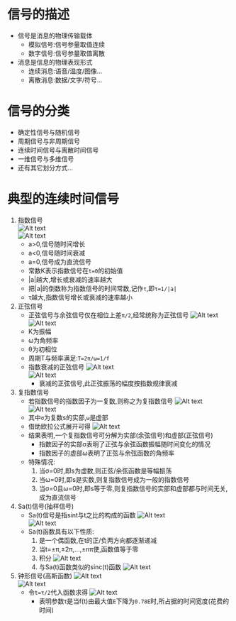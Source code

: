 # 信号的描述
* 信号是消息的物理传输载体
    * 模拟信号:信号参量取值连续
    * 数字信号:信号参量取值离散
* 消息是信息的物理表现形式
    * 连续消息:语音/温度/图像...
    * 离散消息:数据/文字/符号...

# 信号的分类
* 确定性信号与随机信号
* 周期信号与非周期信号
* 连续时间信号与离散时间信号
* 一维信号与多维信号
* 还有其它划分方式...

# 典型的连续时间信号
1. 指数信号    
    ![Alt text](image-73.png)    
    ![Alt text](image-74.png)    
    * a>0,信号随时间增长
    * a<0,信号随时间衰减
    * a=0,信号成为直流信号
    * 常数K表示指数信号在`t=0`的初始值
    * |a|越大,增长或衰减的速率越大
    * 把|a|的倒数称为指数信号的时间常数,记作`τ`,即`τ=1/|a|`
    * τ越大,指数信号增长或衰减的速率越小
2. 正弦信号
    * 正弦信号与余弦信号仅在相位上差`π/2`,经常统称为正弦信号
    ![Alt text](image-75.png)    
    ![Alt text](image-76.png)     
    * K为振幅
    * ω为角频率
    * θ为初相位
    * 周期T与频率满足:`T=2π/ω=1/f`
    * 指数衰减的正弦信号
        ![Alt text](image-77.png)    
        ![Alt text](image-78.png)    
        * 衰减的正弦信号,此正弦振荡的幅度按指数规律衰减    
3. 复指数信号
    * 若指数信号的指数因子为一复数,则称之为复指数信号
    ![Alt text](image-79.png)    
    ![Alt text](image-80.png)    
    * 其中`σ`为复数s的实部,`ω`是虚部
    * 借助欧拉公式展开可得
        ![Alt text](image-81.png)    
    * 结果表明,一个复指数信号可分解为实部(余弦信号)和虚部(正弦信号)
        * 指数因子的实部σ表明了正弦与余弦函数振幅随时间变化的情况
        * 指数因子的虚部ω表明了正弦与余弦函数的角频率
    * 特殊情况:
        1. 当σ=0时,即s为虚数,则正弦/余弦函数是等幅振荡
        2. 当ω=0时,即s是实数,则复指数信号成为一般的指数信号 
        3. 当σ=0且ω=0时,即s等于零,则复指数信号的实部和虚部都与时间无关,成为直流信号
4. Sa(t)信号(抽样信号)
    * Sa(t)信号是指sint与t之比的构成的函数
    ![Alt text](image-82.png)    
    ![Alt text](image-83.png)    
    * Sa(t)函数具有以下性质:
        1. 是一个偶函数,在t的正/负两方向都逐渐递减
        2. 当t=±π,±2π,...,±nπ使,函数值等于零
        3. 积分
            ![Alt text](image-84.png)    
        4. 与Sa(t)函数类似的sinc(t)函数
            ![Alt text](image-85.png)    
5. 钟形信号(高斯函数)
    ![Alt text](image-86.png)    
    ![Alt text](image-87.png)    
    * 令`t=τ/2`代入函数求得
        ![Alt text](image-88.png)    
        * 表明参数τ是当f(t)由最大值`E`下降为`0.78E`时,所占据的时间宽度(花费的时间)
